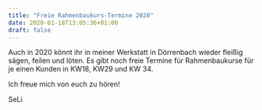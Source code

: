 ```yaml
---
title: "Freie Rahmenbaukurs-Termine 2020"
date: 2020-01-18T13:05:36+01:00
draft: false
---
```


Auch in 2020 könnt ihr in meiner Werkstatt in Dörrenbach wieder fleißig
sägen, feilen und löten. Es gibt noch freie Termine für Rahmenbaukurse
für je einen Kunden in KW18, KW29 und KW 34. 

Ich freue mich von euch zu hören!

SeLi
